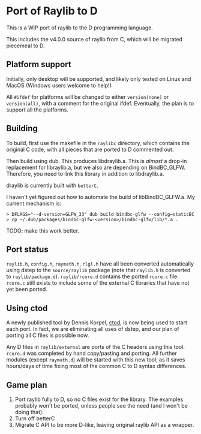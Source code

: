 # Port of Raylib to D

This is a WIP port of raylib to the D programming language.

This includes the v4.0.0 source of raylib from C, which will be migrated piecemeal to D.

## Platform support

Initially, only desktop will be supported, and likely only tested on Linux and MacOS (Windows users welcome to help!)

All `#ifdef` for platforms will be changed to either `version(none)` or `version(all)`, with a comment for the original ifdef. Eventually, the plan is to support all the platforms.

## Building

To build, first use the makefile in the `raylibc` directory, which contains the original C code, with all pieces that are ported to D commented out.

Then build using dub. This produces libdraylib.a. This is *almost* a drop-in replacement for libraylib.a, but we also are depending on BindBC_GLFW. Therefore, you need to link this library in addition to libdraylib.a.

draylib is currently built with `betterC`.

I haven't yet figured out how to automate the build of libBindBC_GLFW.a. My current mechanism is:

```console
> DFLAGS="--d-version=GLFW_33" dub build bindbc-glfw --config=staticBC
> cp ~/.dub/packages/bindbc-glfw-<version>/bindbc-glfw/lib/*.a .
```

TODO: make this work better.

## Port status

`raylib.h`, `config.h`, `raymath.h`, `rlgl.h` have all been converted automatically using dstep to the `source/raylib` package (note that `raylib.h` is converted to `raylib/package.d`).
`raylib/rcore.d` contains the ported `rcore.c` file. `rcore.c` still exists to
include some of the external C libraries that have not yet been ported.

## Using ctod

A newly published tool by Dennis Korpel,
[ctod](https://github.com/dkorpel/ctod), is now being used to start each port.
In fact, we are eliminating all uses of dstep, and our plan of porting all C
files is possible now.

Any D files in `raylib/external` are ports of the C headers using this tool. `rcore.d` was completed by hand copy/pasting and porting. All further modules (except `raymath.d`) will be started with this new tool, as it saves hours/days of time fixing most of the common C to D syntax differences.

## Game plan

1. Port raylib fully to D, so no C files exist for the library. The examples probably won't be ported, unless people see the need (and I won't be doing that).
2. Turn off betterC
3. Migrate C API to be more D-like, leaving original raylib API as a wrapper.
